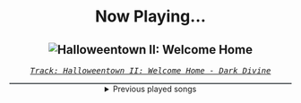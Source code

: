 <div align="center"> 
<h1>Now Playing...</h1>

![Halloweentown II: Welcome Home](https://i.scdn.co/image/ab67616d00001e02ead72dc58e9c23f7f67b5bc6)
--
_<samp><a href="https://open.spotify.com/track/0RoWM873OTVKOiFkjFdOaS">Track: Halloweentown II: Welcome Home - Dark Divine</a></samp>_

<div style="border: 1px #4B5054 solid"></div>
<details>
  <summary>
    Previous played songs
  </summary>
  <table>
    <thead>
      <tr>
        <th>
          Artist
        </th>
        <th>
          Song
        </th>
        <th>
          Link
        </th>
      </tr>
    </thead>
    <tbody>
      <tr><td>Dark Divine</td><td>Halloweentown II: Welcome Home</td><td><a href="https://open.spotify.com/track/0RoWM873OTVKOiFkjFdOaS">https://open.spotify.com/track/0RoWM873OTVKOiFkjFdOaS</a></td></tr><tr><td>Acres</td><td>Take My Last Breath</td><td><a href="https://open.spotify.com/track/0kmwqIdWC6UoFcKaH0Tjwf">https://open.spotify.com/track/0kmwqIdWC6UoFcKaH0Tjwf</a></td></tr><tr><td>Solence</td><td>Angels Calling</td><td><a href="https://open.spotify.com/track/0y2JgdmUmRWrTMXZhSinDe">https://open.spotify.com/track/0y2JgdmUmRWrTMXZhSinDe</a></td></tr><tr><td>ASHEN</td><td>Oblivion</td><td><a href="https://open.spotify.com/track/2FRswSryr77ZnU5arQbfH2">https://open.spotify.com/track/2FRswSryr77ZnU5arQbfH2</a></td></tr><tr><td>ASHEN</td><td>Chimera's Theme</td><td><a href="https://open.spotify.com/track/6AbVCVKfnKAVGmvsbgRKXu">https://open.spotify.com/track/6AbVCVKfnKAVGmvsbgRKXu</a></td></tr><tr><td>ASHEN</td><td>Oblivion</td><td><a href="https://open.spotify.com/track/2FRswSryr77ZnU5arQbfH2">https://open.spotify.com/track/2FRswSryr77ZnU5arQbfH2</a></td></tr><tr><td>NOTHING MORE</td><td>HOUSE ON SAND (feat. Eric V. of I Prevail)</td><td><a href="https://open.spotify.com/track/6ZObKi7oiOXcFOPFzssJHH">https://open.spotify.com/track/6ZObKi7oiOXcFOPFzssJHH</a></td></tr><tr><td>Zero 9:36</td><td>Until The Day I</td><td><a href="https://open.spotify.com/track/4Zle9kZq00yrFs4DkYrOHV">https://open.spotify.com/track/4Zle9kZq00yrFs4DkYrOHV</a></td></tr><tr><td>Sleep Token</td><td>Caramel</td><td><a href="https://open.spotify.com/track/1QrbZhFYlViXd60g130vw1">https://open.spotify.com/track/1QrbZhFYlViXd60g130vw1</a></td></tr><tr><td>blessthefall</td><td>Somebody Else - feat. Caskets</td><td><a href="https://open.spotify.com/track/0FFUlzTh951K74vccCeUai">https://open.spotify.com/track/0FFUlzTh951K74vccCeUai</a></td></tr><tr><td>The Devil Wears Prada</td><td>So Low</td><td><a href="https://open.spotify.com/track/1IiIU0r2LShFKOP609LVpI">https://open.spotify.com/track/1IiIU0r2LShFKOP609LVpI</a></td></tr><tr><td>Nobuo Uematsu</td><td>One​-​Winged Angel (Final Fantasy VII)</td><td><a href="https://open.spotify.com/track/7GBP9vqKB9o9wcQrkblICD">https://open.spotify.com/track/7GBP9vqKB9o9wcQrkblICD</a></td></tr><tr><td>Nobuo Uematsu</td><td>One​-​Winged Angel (Final Fantasy VII)</td><td><a href="https://open.spotify.com/track/7GBP9vqKB9o9wcQrkblICD">https://open.spotify.com/track/7GBP9vqKB9o9wcQrkblICD</a></td></tr><tr><td>Nobuo Uematsu</td><td>One​-​Winged Angel (Final Fantasy VII)</td><td><a href="https://open.spotify.com/track/7GBP9vqKB9o9wcQrkblICD">https://open.spotify.com/track/7GBP9vqKB9o9wcQrkblICD</a></td></tr><tr><td>Nobuo Uematsu</td><td>One​-​Winged Angel (Final Fantasy VII)</td><td><a href="https://open.spotify.com/track/7GBP9vqKB9o9wcQrkblICD">https://open.spotify.com/track/7GBP9vqKB9o9wcQrkblICD</a></td></tr><tr><td>Poppy</td><td>End of You</td><td><a href="https://open.spotify.com/track/0PsFsv5xUyX06ZhIEtFkeA">https://open.spotify.com/track/0PsFsv5xUyX06ZhIEtFkeA</a></td></tr><tr><td>Jutes</td><td>Kill or be Killed</td><td><a href="https://open.spotify.com/track/4ZAgj2AeE5hs7qgpiSdMTT">https://open.spotify.com/track/4ZAgj2AeE5hs7qgpiSdMTT</a></td></tr><tr><td>We Came As Romans</td><td>circling a dying sun</td><td><a href="https://open.spotify.com/track/4QvogtzlxW6W9GOJH90ms4">https://open.spotify.com/track/4QvogtzlxW6W9GOJH90ms4</a></td></tr><tr><td>Adept</td><td>Parting Ways</td><td><a href="https://open.spotify.com/track/02z82YXVP6bQlIUt7r3gK5">https://open.spotify.com/track/02z82YXVP6bQlIUt7r3gK5</a></td></tr><tr><td>Lost in Hollywood</td><td>The Art of Being Torn Out</td><td><a href="https://open.spotify.com/track/7mPL19j0WdNfW4Mop4sUEF">https://open.spotify.com/track/7mPL19j0WdNfW4Mop4sUEF</a></td></tr>
    </tbody>
  </table>
</details>

</div>
